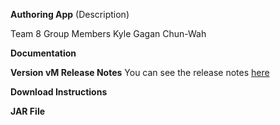 **Authoring App**
(Description)

Team 8 Group Members
  Kyle
  Gagan
  Chun-Wah

**Documentation**

**Version vM Release Notes**
  You can see the release notes [here](https://github.com/khallman97/2311-project/blob/master/README.txt)
  
**Download Instructions**

**JAR File**

